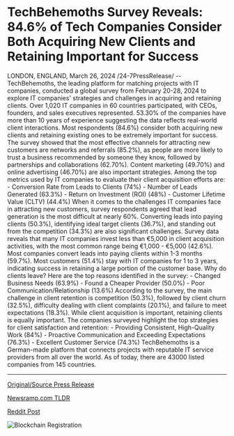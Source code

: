 # TechBehemoths Survey Reveals: 84.6% of Tech Companies Consider Both Acquiring New Clients and Retaining Important for Success

LONDON, ENGLAND, March 26, 2024 /24-7PressRelease/ -- TechBehemoths, the leading platform for matching projects with IT companies, conducted a global survey from February 20-28, 2024 to explore IT companies' strategies and challenges in acquiring and retaining clients.   Over 1,020 IT companies in 60 countries participated, with CEOs, founders, and sales executives represented. 53.30% of the companies have more than 10 years of experience suggesting the data reflects real-world client interactions.  Most respondents (84.6%) consider both acquiring new clients and retaining existing ones to be extremely important for success.   The survey showed that the most effective channels for attracting new customers are networks and referrals (85.2%), as people are more likely to trust a business recommended by someone they know, followed by partnerships and collaborations (62.70%). Content marketing (49.70%) and online advertising (46.70%) are also important strategies.  Among the top metrics used by IT companies to evaluate their client acquisition efforts are: - Conversion Rate from Leads to Clients (74%) - Number of Leads Generated (63.3%) - Return on Investment (ROI) (48%) - Customer Lifetime Value (CLTV) (44.4%)  When it comes to the challenges IT companies face in attracting new customers, survey respondents agreed that lead generation is the most difficult at nearly 60%. Converting leads into paying clients (50.3%), identifying ideal target clients (36.7%), and standing out from the competition (34.3%) are also significant challenges.  Survey data reveals that many IT companies invest less than €5,000 in client acquisition activities, with the most common range being €1,000 - €5,000 (42.6%). Most companies convert leads into paying clients within 1-3 months (59.7%).  Most customers (51.4%) stay with IT companies for 1 to 3 years, indicating success in retaining a large portion of the customer base.   Why do clients leave? Here are the top reasons identified in the survey: - Changed Business Needs (63.9%) - Found a Cheaper Provider (50.0%) - Poor Communication/Relationship (13.6%)  According to the survey, the main challenge in client retention is competition (50.3%), followed by client churn (32.5%), difficulty dealing with client complaints (20.1%), and failure to meet expectations (18.3%).  While client acquisition is important, retaining clients is equally important.  The companies surveyed highlight the top strategies for client satisfaction and retention: - Providing Consistent, High-Quality Work (84%) - Proactive Communication and Exceeding Expectations (76.3%) - Excellent Customer Service (74.3%)  TechBehemoths is a German-made platform that connects projects with reputable IT service providers from all over the world. As of today, there are 43000 listed companies from 145 countries. 

---

[Original/Source Press Release](https://www.24-7pressrelease.com/press-release/509526/techbehemoths-survey-reveals-846-of-tech-companies-consider-both-acquiring-new-clients-and-retaining-important-for-success)
                    

[Newsramp.com TLDR](None) 



[Reddit Post](https://www.reddit.com/r/Business_NewsRamp/comments/1bo1nz5/techbehemoths_survey_reveals_it_companies/) 



![Blockchain Registration](https://cdn.newsramp.app/24-7PressRelease/qrcode/243/26/fernFFME.webp)